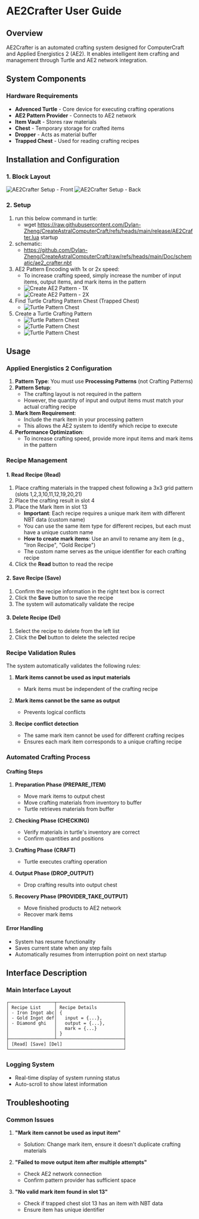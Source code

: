 # AE2Crafter User Guide

## Overview

AE2Crafter is an automated crafting system designed for ComputerCraft and Applied Energistics 2 (AE2). It enables intelligent item crafting and management through Turtle and AE2 network integration.

## System Components

### Hardware Requirements
- **Advenced Turtle** - Core device for executing crafting operations
- **AE2 Pattern Provider** - Connects to AE2 network
- **Item Vault** - Stores raw materials
- **Chest** - Temporary storage for crafted items
- **Dropper** - Acts as material buffer
- **Trapped Chest** - Used for reading crafting recipes

## Installation and Configuration

### 1. Block Layout
![AE2Crafter Setup - Front](https://github.com/Dylan-Zheng/CreateAstralComputerCraft/blob/main/Doc/images/ae2crafter/AE2CrafterSetup-front.png?raw=true)
![AE2Crafter Setup - Back](https://github.com/Dylan-Zheng/CreateAstralComputerCraft/blob/main/Doc/images/ae2crafter/AE2CrafterSetup-back.png?raw=true)

### 2. Setup
1. run this below command in turtle:
   - wget https://raw.githubusercontent.com/Dylan-Zheng/CreateAstralComputerCraft/refs/heads/main/release/AE2Crafter.lua startup
2. schematic:
   - https://github.com/Dylan-Zheng/CreateAstralComputerCraft/raw/refs/heads/main/Doc/schematic/ae2_crafter.nbt
3. AE2 Pattern Encoding with 1x or 2x speed:
   - To increase crafting speed, simply increase the number of input items, output items, and mark items in the pattern
   - ![Create AE2 Pattern - 1X](https://github.com/Dylan-Zheng/CreateAstralComputerCraft/blob/main/Doc/images/ae2crafter/PatternEncoding_1x_speed.png?raw=true)
   - ![Create AE2 Pattern - 2X](https://github.com/Dylan-Zheng/CreateAstralComputerCraft/blob/main/Doc/images/ae2crafter/PatternEncoding_2x_speed.png?raw=true)
4. Find Turtle Crafting Pattern Chest (Trapped Chest)
   - ![Turtle Pattern Chest](https://github.com/Dylan-Zheng/CreateAstralComputerCraft/blob/main/Doc/images/ae2crafter/FindTrappedChest.png?raw=true)
5. Create a Turtle Crafting Pattern
   - ![Turtle Pattern Chest](https://github.com/Dylan-Zheng/CreateAstralComputerCraft/blob/main/Doc/images/ae2crafter/CreateTurtlePatternA.png?raw=true)
   - ![Turtle Pattern Chest](https://github.com/Dylan-Zheng/CreateAstralComputerCraft/blob/main/Doc/images/ae2crafter/CreateTurtlePatternB.png?raw=true)
   - ![Turtle Pattern Chest](https://github.com/Dylan-Zheng/CreateAstralComputerCraft/blob/main/Doc/images/ae2crafter/CreateTurtlePatternC.png?raw=true)

## Usage

### Applied Energistics 2 Configuration

1. **Pattern Type**: You must use **Processing Patterns** (not Crafting Patterns)
2. **Pattern Setup**:
   - The crafting layout is not required in the pattern
   - However, the quantity of input and output items must match your actual crafting recipe
3. **Mark Item Requirement**: 
   - Include the mark item in your processing pattern
   - This allows the AE2 system to identify which recipe to execute
4. **Performance Optimization**: 
   - To increase crafting speed, provide more input items and mark items in the pattern

### Recipe Management

#### 1. Read Recipe (Read)
1. Place crafting materials in the trapped chest following a 3x3 grid pattern (slots 1,2,3,10,11,12,19,20,21)
2. Place the crafting result in slot 4
3. Place the Mark Item in slot 13
   - **Important**: Each recipe requires a unique mark item with different NBT data (custom name)
   - You can use the same item type for different recipes, but each must have a unique custom name
   - **How to create mark items**: Use an anvil to rename any item (e.g., "Iron Recipe", "Gold Recipe")
   - The custom name serves as the unique identifier for each crafting recipe 
4. Click the **Read** button to read the recipe

#### 2. Save Recipe (Save)
1. Confirm the recipe information in the right text box is correct
2. Click the **Save** button to save the recipe
3. The system will automatically validate the recipe

#### 3. Delete Recipe (Del)
1. Select the recipe to delete from the left list
2. Click the **Del** button to delete the selected recipe

### Recipe Validation Rules

The system automatically validates the following rules:

1. **Mark items cannot be used as input materials**
   - Mark items must be independent of the crafting recipe

2. **Mark items cannot be the same as output**
   - Prevents logical conflicts

3. **Recipe conflict detection**
   - The same mark item cannot be used for different crafting recipes
   - Ensures each mark item corresponds to a unique crafting recipe

### Automated Crafting Process

#### Crafting Steps
1. **Preparation Phase (PREPARE_ITEM)**
   - Move mark items to output chest
   - Move crafting materials from inventory to buffer
   - Turtle retrieves materials from buffer

2. **Checking Phase (CHECKING)**
   - Verify materials in turtle's inventory are correct
   - Confirm quantities and positions

3. **Crafting Phase (CRAFT)**
   - Turtle executes crafting operation

4. **Output Phase (DROP_OUTPUT)**
   - Drop crafting results into output chest

5. **Recovery Phase (PROVIDER_TAKE_OUTPUT)**
   - Move finished products to AE2 network
   - Recover mark items

#### Error Handling
- System has resume functionality
- Saves current state when any step fails
- Automatically resumes from interruption point on next startup

## Interface Description

### Main Interface Layout
```
┌─────────────────┬─────────────────────────┐
│ Recipe List     │ Recipe Details          │
│ - Iron Ingot abc│ {                       │
│ - Gold Ingot def│   input = {...},        │
│ - Diamond ghi   │   output = {...},       │
│                 │   mark = {...}          │
│                 │ }                       │
├─────────────────┴─────────────────────────┤
│ [Read] [Save] [Del]                       │
└───────────────────────────────────────────┘
```

### Logging System
- Real-time display of system running status
- Auto-scroll to show latest information

## Troubleshooting

### Common Issues

1. **"Mark item cannot be used as input item"**
   - Solution: Change mark item, ensure it doesn't duplicate crafting materials

2. **"Failed to move output item after multiple attempts"**
   - Check AE2 network connection
   - Confirm pattern provider has sufficient space

3. **"No valid mark item found in slot 13"**
   - Check if trapped chest slot 13 has an item with NBT data
   - Ensure item has unique identifier
   

